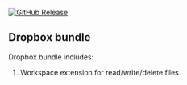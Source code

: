 [![GitHub Release][releases-shield]][releases]

## Dropbox bundle

Dropbox bundle includes:

1. Workspace extension for read/write/delete files

[releases-shield]: https://img.shields.io/github/v/release/homiodev/addon-gdrive.svg
[releases]: https://github.com/homiodev/addon-gdrive/releases
